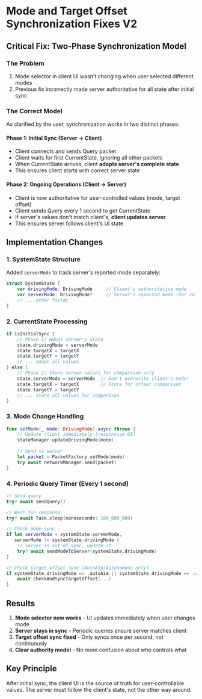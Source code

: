 # Mode and Target Offset Synchronization Fixes V2

## Critical Fix: Two-Phase Synchronization Model

### The Problem
1. Mode selector in client UI wasn't changing when user selected different modes
2. Previous fix incorrectly made server authoritative for all state after initial sync

### The Correct Model
As clarified by the user, synchronization works in two distinct phases:

#### Phase 1: Initial Sync (Server → Client)
- Client connects and sends Query packet
- Client waits for first CurrentState, ignoring all other packets
- When CurrentState arrives, client **adopts server's complete state**
- This ensures client starts with correct server state

#### Phase 2: Ongoing Operations (Client → Server)
- Client is now authoritative for user-controlled values (mode, target offset)
- Client sends Query every 1 second to get CurrentState
- If server's values don't match client's, **client updates server**
- This ensures server follows client's UI state

## Implementation Changes

### 1. SystemState Structure
Added `serverMode` to track server's reported mode separately:
```swift
struct SystemState {
    var drivingMode: DrivingMode     // Client's authoritative mode
    var serverMode: DrivingMode?     // Server's reported mode (for comparison)
    // ... other fields
}
```

### 2. CurrentState Processing
```swift
if isInitialSync {
    // Phase 1: Adopt server's state
    state.drivingMode = serverMode
    state.targetX = targetX
    state.targetY = targetY
    // ... adopt all values
} else {
    // Phase 2: Store server values for comparison only
    state.serverMode = serverMode  // Don't overwrite client's mode!
    state.targetX = targetX        // Store for offset comparison
    state.targetY = targetY
    // ... store all values for comparison
}
```

### 3. Mode Change Handling
```swift
func setMode(_ mode: DrivingMode) async throws {
    // Update client immediately (responsive UI)
    stateManager.updateDrivingMode(mode)
    
    // Send to server
    let packet = PacketFactory.setMode(mode)
    try await networkManager.send(packet)
}
```

### 4. Periodic Query Timer (Every 1 second)
```swift
// Send query
try? await sendQuery()

// Wait for response
try? await Task.sleep(nanoseconds: 100_000_000)

// Check mode sync
if let serverMode = systemState.serverMode,
   serverMode != systemState.drivingMode {
    // Server is out of sync, update it
    try? await sendModeToServer(systemState.drivingMode)
}

// Check target offset sync (AutoAim/Autonomous only)
if systemState.drivingMode == .autoAim || systemState.drivingMode == .autonomous {
    await checkAndSyncTargetOffset(...)
}
```

## Results
1. **Mode selector now works** - UI updates immediately when user changes mode
2. **Server stays in sync** - Periodic queries ensure server matches client
3. **Target offset sync fixed** - Only syncs once per second, not continuously
4. **Clear authority model** - No more confusion about who controls what

## Key Principle
After initial sync, the client UI is the source of truth for user-controllable values. The server must follow the client's state, not the other way around. 
